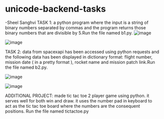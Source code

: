 # unicode-backend-tasks
-Sheel Sanghvi
TASK 1:
  a python program where the input is a string of binary numbers separated by commas and the program returns those binary numbers that are divisible by 5.Run the file named b1.py.
  ![image](https://user-images.githubusercontent.com/54235546/63537291-09354200-c533-11e9-928f-7e0d2a3d37cb.png)

  ![image](https://user-images.githubusercontent.com/54235546/63537128-a8a60500-c532-11e9-8570-5900cf90271f.png)

TASK 2:
  data from spacexapi has been accessed using python requests and the following data has been displayed in dictionary format:
  flight number, mission date ( in a pretty format ), rocket name and mission patch link.Run the file named b2.py.
  
  ![image](https://user-images.githubusercontent.com/54235546/63537437-5ca79000-c533-11e9-9ea6-3961c3b22f52.png)
  
  ![image](https://user-images.githubusercontent.com/54235546/63537562-a7290c80-c533-11e9-81a5-2b272d990cc1.png)

ADDITIONAL PROJECT: made tic tac toe 2 player game using python. it serves well for both win and draw. it uses the number pad in keyboard to act as the tic tac toe board where the numbers are the consequent positions. Run the file named tictactoe.py 



